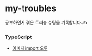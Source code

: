 # my-troubles
공부하면서 겪은 트러블 슈팅을 기록합니다.✍️

### TypeScript
- [이미지 import 오류](https://github.com/root-zero-o/my-troubles/blob/main/typescript/img_import.md)
